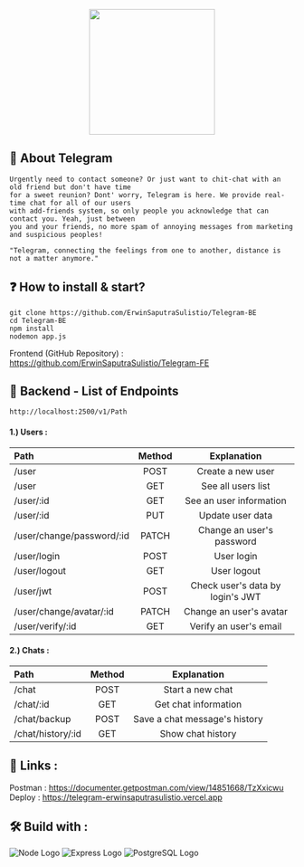 <p align="center">
  <img src="https://i.pinimg.com/originals/74/e6/ec/74e6ec9d86017536f2b0367c21f38319.png" width="222">
</p>

## :mag_right: About Telegram
    Urgently need to contact someone? Or just want to chit-chat with an old friend but don't have time 
    for a sweet reunion? Dont' worry, Telegram is here. We provide real-time chat for all of our users 
    with add-friends system, so only people you acknowledge that can contact you. Yeah, just between 
    you and your friends, no more spam of annoying messages from marketing and suspicious peoples!
    
    "Telegram, connecting the feelings from one to another, distance is not a matter anymore."

## :question: How to install & start?   
    git clone https://github.com/ErwinSaputraSulistio/Telegram-BE
    cd Telegram-BE
    npm install
    nodemon app.js
Frontend (GitHub Repository) : https://github.com/ErwinSaputraSulistio/Telegram-FE 

## :page_with_curl: Backend - List of Endpoints
    http://localhost:2500/v1/Path
#### 1.) Users :
Path | Method | Explanation
:-- | :-: | :-:
/user | POST | Create a new user
/user | GET | See all users list
/user/:id | GET | See an user information
/user/:id | PUT | Update user data
/user/change/password/:id | PATCH | Change an user's password
/user/login | POST | User login
/user/logout | GET | User logout
/user/jwt | POST | Check user's data by login's JWT
/user/change/avatar/:id | PATCH | Change an user's avatar
/user/verify/:id | GET | Verify an user's email

#### 2.) Chats :
Path | Method | Explanation
:-- | :-: | :-:
/chat | POST | Start a new chat
/chat/:id | GET | Get chat information
/chat/backup | POST | Save a chat message's history
/chat/history/:id | GET | Show chat history

## :pushpin: Links :  
Postman : https://documenter.getpostman.com/view/14851668/TzXxicwu  
Deploy : https://telegram-erwinsaputrasulistio.vercel.app  

## :hammer_and_wrench: Build with :  
![Node Logo](https://user-images.githubusercontent.com/77045083/110448204-8dd6b980-80f3-11eb-89b6-13397ed8a31e.png)
![Express Logo](https://user-images.githubusercontent.com/77045083/111209202-52118780-85fe-11eb-8dc5-9394b3f0a9e3.png)
![PostgreSQL Logo](https://user-images.githubusercontent.com/77045083/110446881-397f0a00-80f2-11eb-8c98-ebfb3d5753c0.png) 
